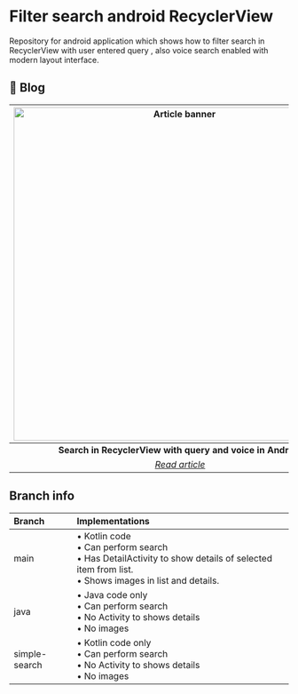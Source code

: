 # Filter search android RecyclerView

Repository for android application which shows how to filter search in RecyclerView with user
entered query , also voice search enabled with modern layout interface.

## :pencil: Blog

| <img src="https://developersbreach.com/wp-content/uploads/2020/11/SimpleSearchInterfaceBanner.png" alt="Article banner" width="600" /> |
| :-: |
| **Search in RecyclerView with query and voice in Android** |
| [*Read article*](https://developersbreach.com/search-recyclerview-with-query-voice-android/) |

## Branch info

| Branch | Implementations |
| :- | :- |
| main | • Kotlin code<br> • Can perform search<br> • Has DetailActivity to show details of selected item from list.<br> • Shows images in list and details. |
| java | • Java code only<br> • Can perform search<br> • No Activity to shows details<br> • No images |
| simple-search | • Kotlin code only<br> • Can perform search<br> • No Activity to shows details<br> • No images |

